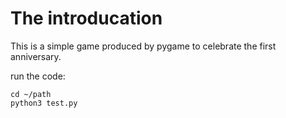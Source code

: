 # The introducation

This is a simple game produced by pygame to celebrate the first anniversary.

run the code:
```
cd ~/path
python3 test.py
```
